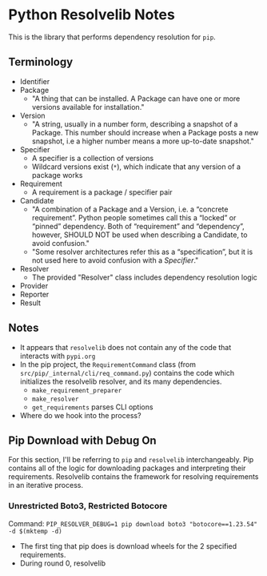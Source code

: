 # Python Resolvelib Notes
This is the library that performs dependency resolution for `pip`.

## Terminology
- Identifier
- Package
	- "A thing that can be installed. A Package can have one or more versions available for installation."
- Version
	- "A string, usually in a number form, describing a snapshot of a Package. This number should increase when a Package posts a new snapshot, i.e a higher number means a more up-to-date snapshot."
- Specifier
	- A specifier is a collection of versions
	- Wildcard versions exist (`*`), which indicate that any version of a package works
- Requirement
	- A requirement is a package / specifier pair
- Candidate
	- "A combination of a Package and a Version, i.e. a “concrete requirement”. Python people sometimes call this a “locked” or “pinned” dependency. Both of “requirement” and “dependency”, however, SHOULD NOT be used when describing a Candidate, to avoid confusion."
	- "Some resolver architectures refer this as a “specification”, but it is not used here to avoid confusion with a _Specifier_."
- Resolver
	- The provided "Resolver" class includes dependency resolution logic
- Provider
- Reporter
- Result

## Notes
- It appears that `resolvelib` does not contain any of the code that interacts with `pypi.org`
- In the pip project, the `RequirementCommand` class (from `src/pip/_internal/cli/req_command.py`) contains the code which initializes the resolvelib resolver, and its many dependencies.
	- `make_requirement_preparer`
	- `make_resolver`
	- `get_requirements` parses CLI options
- Where do we hook into the process?

## Pip Download with Debug On
For this section, I'll be referring to `pip` and `resolvelib` interchangeably. Pip contains all of the logic for downloading packages and interpreting their requirements. Resolvelib contains the framework for resolving requirements in an iterative process.

### Unrestricted Boto3, Restricted Botocore
Command: `PIP_RESOLVER_DEBUG=1 pip download boto3 "botocore==1.23.54" -d $(mktemp -d)`

- The first ting that pip does is download wheels for the 2 specified requirements.
- During round 0, resolvelib 
